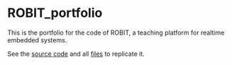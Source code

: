 # ROBIT_portfolio

This is the portfolio for the code of ROBIT, a teaching platform for realtime embedded systems.

See the [source code](https://github.com/ModischFabrications/ROBIT_code) 
and all [files](https://www.thingiverse.com/thing:4616455) to replicate it.

